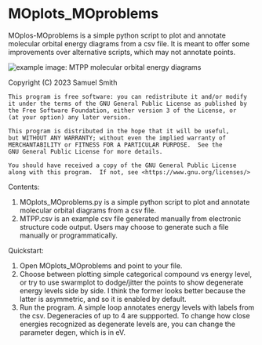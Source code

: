 # MOplots_MOproblems

MOplos-MOproblems is a simple python script to plot and annotate molecular orbital energy diagrams from a csv file. It is meant to offer some improvements over alternative scripts, which may not annotate points. 

![example image: MTPP molecular orbital energy diagrams]([http://url/to/img.png](https://github.com/samuelpsmith/MOplot/blob/main/MTPP_example.png))
    
Copyright (C) 2023  Samuel Smith

    This program is free software: you can redistribute it and/or modify
    it under the terms of the GNU General Public License as published by
    the Free Software Foundation, either version 3 of the License, or
    (at your option) any later version.

    This program is distributed in the hope that it will be useful,
    but WITHOUT ANY WARRANTY; without even the implied warranty of
    MERCHANTABILITY or FITNESS FOR A PARTICULAR PURPOSE.  See the
    GNU General Public License for more details.

    You should have received a copy of the GNU General Public License
    along with this program.  If not, see <https://www.gnu.org/licenses/>

Contents:

1. MOplots_MOproblems.py is a simple python script to plot and annotate molecular orbital diagrams from a csv file.
2. MTPP.csv is an example csv file generated manually from electronic structure code output. Users may choose to generate such a file manually or programmatically. 

Quickstart:
1. Open MOplots_MOproblems and point to your file.
2. Choose between plotting simple categorical compound vs energy level, or try to use swarmplot to dodge/jitter the points to show degenerate energy levels side by side. I think the former looks better because the latter is asymmetric, and so it is enabled by default.
3. Run the program. A simple loop annotates energy levels with labels from the csv. Degeneracies of up to 4 are suppported. To change how close energies recognized as degenerate levels are, you can change the parameter degen, which is in eV. 
